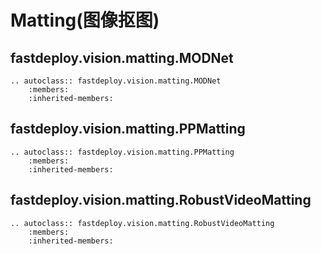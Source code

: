 # Matting(图像抠图)

## fastdeploy.vision.matting.MODNet

```{eval-rst}
.. autoclass:: fastdeploy.vision.matting.MODNet
    :members:
    :inherited-members:
```

## fastdeploy.vision.matting.PPMatting

```{eval-rst}
.. autoclass:: fastdeploy.vision.matting.PPMatting
    :members:
    :inherited-members:
```

## fastdeploy.vision.matting.RobustVideoMatting

```{eval-rst}
.. autoclass:: fastdeploy.vision.matting.RobustVideoMatting
    :members:
    :inherited-members:
```
